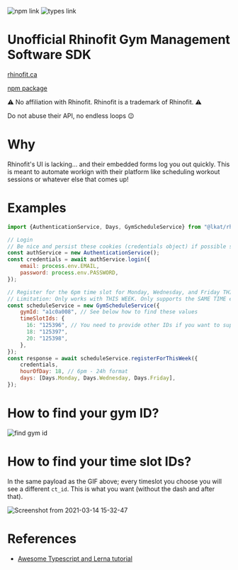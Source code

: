 ![npm link](https://badgen.net/npm/v/@lkat/rhinofit-unofficial)
![types link](https://badgen.net/npm/types/tslib)

# Unofficial Rhinofit Gym Management Software SDK
[rhinofit.ca](https://www.rhinofit.ca/)

[npm package](https://www.npmjs.com/package/@lkat/rhinofit-unofficial)

⚠️ No affiliation with Rhinofit. Rhinofit is a trademark of Rhinofit. ⚠️

Do not abuse their API, no endless loops 😉

# Why
Rhinofit's UI is lacking... and their embedded forms log you out quickly. This is meant to automate workign with their platform like scheduling workout sessions or whatever else that comes up!

# Examples
```javascript
import {AuthenticationService, Days, GymScheduleService} from "@lkat/rhinofit-unofficial";

// Login
// Be nice and persist these cookies (credentials object) if possible so you don't call login all the time
const authService = new AuthenticationService();
const credentials = await authService.login({
    email: process.env.EMAIL,
    password: process.env.PASSWORD,
});

// Register for the 6pm time slot for Monday, Wednesday, and Friday THIS WEEK
// Limitation: Only works with THIS WEEK. Only supports the SAME TIME each day
const scheduleService = new GymScheduleService({
    gymId: "a1c0a008", // See below how to find these values
    timeSlotIds: {
      16: "125396", // You need to provide other IDs if you want to support other time slots
      18: "125397",
      20: "125398",
    },
});
const response = await scheduleService.registerForThisWeek({
    credentials,
    hourOfDay: 18, // 6pm - 24h format
    days: [Days.Monday, Days.Wednesday, Days.Friday],
});


```

# How to find your gym ID?
![find gym id](https://user-images.githubusercontent.com/3193546/111081676-dec32500-84da-11eb-94f8-11264485d4aa.gif)



# How to find your time slot IDs?
In the same payload as the GIF above; every timeslot you choose you will see a different `ct_id`. This is what you want (without the dash and after that).

![Screenshot from 2021-03-14 15-32-47](https://user-images.githubusercontent.com/3193546/111081656-b76c5800-84da-11eb-980e-f8c34bd56efd.png)

 
# References
* [Awesome Typescript and Lerna tutorial](https://blog.logrocket.com/setting-up-a-monorepo-with-lerna-for-a-typescript-project-b6a81fe8e4f8/)
